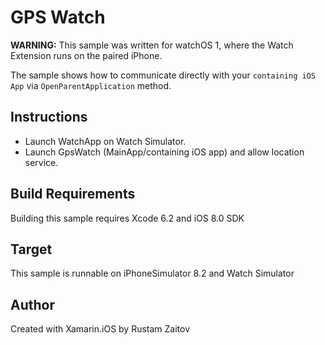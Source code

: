 GPS Watch
==============

**WARNING:** This sample was written for watchOS 1, where the Watch Extension runs on the paired iPhone. 

The sample shows how to communicate directly with your `containing iOS App` via `OpenParentApplication` method.

Instructions
------------

* Launch WatchApp on Watch Simulator.
* Launch GpsWatch (MainApp/containing iOS app) and allow location service.

Build Requirements
------------------

Building this sample requires Xcode 6.2 and iOS 8.0 SDK

Target
------
This sample is runnable on iPhoneSimulator 8.2 and Watch Simulator

Author
------

Created with Xamarin.iOS by Rustam Zaitov
